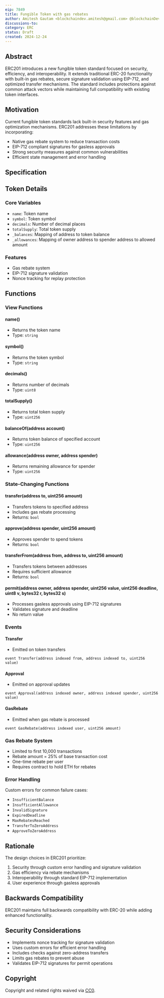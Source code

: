 ```yaml
---
eip: 7849
title: Fungible Token with gas rebates
author: Amitesh Gautam <blockchaindev.amitesh@gmail.com> @blockchainDevAmitesh
discussions-to:
category: ERC
status: Draft
created: 2024-12-24
---
```


## Abstract

ERC201 introduces a new fungible token standard focused on security, efficiency, and interoperability. It extends traditional ERC-20 functionality with built-in gas rebates, secure signature validation using EIP-712, and optimized transfer mechanisms. The standard includes protections against common attack vectors while maintaining full compatibility with existing token interfaces.

## Motivation

Current fungible token standards lack built-in security features and gas optimization mechanisms. ERC201 addresses these limitations by incorporating:
- Native gas rebate system to reduce transaction costs
- EIP-712 compliant signatures for gasless approvals
- Strong security measures against common vulnerabilities
- Efficient state management and error handling

## Specification

## Token Details

### Core Variables
- `name`: Token name
- `symbol`: Token symbol
- `decimals`: Number of decimal places
- `totalSupply`: Total token supply
- `_balances`: Mapping of address to token balance
- `_allowances`: Mapping of owner address to spender address to allowed amount

### Features
- Gas rebate system
- EIP-712 signature validation
- Nonce tracking for replay protection

## Functions

### View Functions

#### name()
- Returns the token name
- Type: `string`

#### symbol()
- Returns the token symbol
- Type: `string`

#### decimals()
- Returns number of decimals
- Type: `uint8`

#### totalSupply()
- Returns total token supply
- Type: `uint256`

#### balanceOf(address account)
- Returns token balance of specified account
- Type: `uint256`

#### allowance(address owner, address spender)
- Returns remaining allowance for spender
- Type: `uint256`

### State-Changing Functions

#### transfer(address to, uint256 amount)
- Transfers tokens to specified address
- Includes gas rebate processing
- Returns: `bool`

#### approve(address spender, uint256 amount)
- Approves spender to spend tokens
- Returns: `bool`

#### transferFrom(address from, address to, uint256 amount)
- Transfers tokens between addresses
- Requires sufficient allowance
- Returns: `bool`

#### permit(address owner, address spender, uint256 value, uint256 deadline, uint8 v, bytes32 r, bytes32 s)
- Processes gasless approvals using EIP-712 signatures
- Validates signature and deadline
- No return value

### Events

#### Transfer
- Emitted on token transfers
```solidity
event Transfer(address indexed from, address indexed to, uint256 value)
```

#### Approval
- Emitted on approval updates
```solidity
event Approval(address indexed owner, address indexed spender, uint256 value)
```

#### GasRebate
- Emitted when gas rebate is processed
```solidity
event GasRebate(address indexed user, uint256 amount)
```

### Gas Rebate System
- Limited to first 10,000 transactions
- Rebate amount = 25% of base transaction cost
- One-time rebate per user
- Requires contract to hold ETH for rebates

### Error Handling
Custom errors for common failure cases:
- `InsufficientBalance`
- `InsufficientAllowance`
- `InvalidSignature`
- `ExpiredDeadline`
- `MaxRebatesReached`
- `TransferToZeroAddress`
- `ApproveToZeroAddress`

## Rationale

The design choices in ERC201 prioritize:
1. Security through custom error handling and signature validation
2. Gas efficiency via rebate mechanisms
3. Interoperability through standard EIP-712 implementation
4. User experience through gasless approvals

## Backwards Compatibility

ERC201 maintains full backwards compatibility with ERC-20 while adding enhanced functionality.

## Security Considerations

- Implements nonce tracking for signature validation
- Uses custom errors for efficient error handling
- Includes checks against zero-address transfers
- Limits gas rebates to prevent abuse
- Validates EIP-712 signatures for permit operations

## Copyright

Copyright and related rights waived via [CC0](../LICENSE.md).
